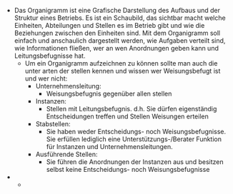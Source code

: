 - Das Organigramm ist eine Grafische Darstellung des Aufbaus und der Struktur eines Betriebs. Es ist ein Schaubild, das sichtbar macht welche Einheiten, Abteilungen und Stellen es im Betrieb gibt und wie die Beziehungen zwischen den Einheiten sind. Mit dem Organigramm soll einfach und anschaulich dargestellt werden, wie Aufgaben verteilt sind, wie Informationen fließen, wer an wen Anordnungen geben kann und Leitungsbefugnisse hat.
	- Um ein Organigramm aufzeichnen zu können sollte man auch die unter arten der stellen kennen und wissen wer Weisungsbefugt ist und wer nicht:
		- Unternehmensleitung:
			- Weisungsbefugnis gegenüber allen stellen
		- Instanzen:
			- Stellen mit Leitungsbefugnis. d.h. Sie dürfen eigenständig Entscheidungen treffen und Stellen Weisungen erteilen
		- Stabstellen:
			- Sie haben weder Entscheidungs- noch Weisungsbefugnisse. Sie erfüllen lediglich eine Unterstützungs-/Berater Funktion für Instanzen und Unternehmensleitungen.
		- Ausführende Stellen:
			- Sie führen die Anordnungen der Instanzen aus und besitzen selbst keine Entscheidungs- noch Weisungsbefugnisse
-
	-
